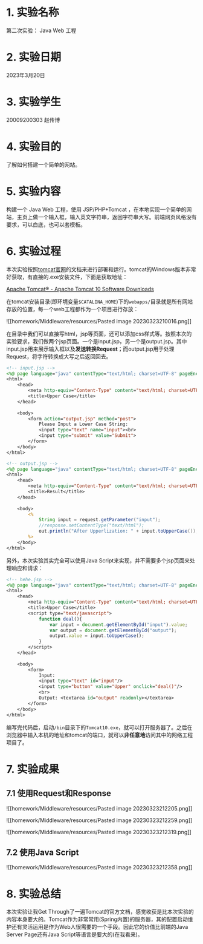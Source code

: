 # 1. 实验名称

第二次实验： Java Web 工程

# 2. 实验日期

2023年3月20日

# 3. 实验学生

20009200303 赵传博

# 4. 实验目的

了解如何搭建一个简单的网站。

# 5. 实验内容

构建一个 Java Web 工程，使用 JSP/PHP+Tomcat ，在本地实现一个简单的网站，主页上做一个输入框，输入英文字符串，返回字符串大写。前端网页风格没有要求，可以白底，也可以套模板。

# 6. 实验过程

本次实验按照[tomcat官网](https://tomcat.apache.org/tomcat-10.1-doc/appdev/index.html)的文档来进行部署和运行。tomcat的Windows版本非常好获取，有直接的.exe安装文件，下面是获取地址：

[Apache Tomcat® - Apache Tomcat 10 Software Downloads](https://tomcat.apache.org/download-10.cgi#10.1.7)

在tomcat安装目录(即环境变量`$CATALINA_HOME`)下的`webapps/`目录就是所有网站存放的位置，每一个web工程都作为一个项目进行存放：

![[homework/Middleware/resources/Pasted image 20230323210016.png]]

在目录中我们可以直接写html，jsp等页面，还可以添加css样式等。按照本次的实验要求，我们做两个jsp页面。一个是input.jsp，另一个是output.jsp。其中input.jsp用来展示输入框以及**发送转换Request**；而output.jsp用于处理Request，将字符转换成大写之后返回回去。

```jsp
<!-- input.jsp -->
<%@ page language="java" contentType="text/html; charset=UTF-8" pageEncoding="UTF-8"%>
<html>
	<head>
		<meta http-equiv="Content-Type" content="text/html; charset=UTF-8">
		<title>Upper Case</title>
	</head>
	
	<body>
		<form action="output.jsp" method="post">
			Please Input a Lower Case String: 
			<input type="text" name="input"><br>
			<input type="submit" value="Submit">
		</form>
	</body>
</html>
```

```jsp
<!-- output.jsp -->
<%@ page language="java" contentType="text/html; charset=UTF-8" pageEncoding="UTF-8"%>
<html>
	<head>
		<meta http-equiv="Content-Type" content="text/html; charset=UTF-8">
		<title>Result</title>
	</head>
	
	<body>
		<%
		    String input = request.getParameter("input");
		    //response.setContentType("text/html");
		    out.println("After Upperlization: " + input.toUpperCase());
		%>
	</body>
</html>
```

另外，本次实验其实完全可以使用Java Script来实现，并不需要多个jsp页面来处理响应和请求：

```jsp
<!-- hehe.jsp -->
<%@ page language="java" contentType="text/html; charset=UTF-8" pageEncoding="UTF-8"%>
<html>
    <head>
        <meta http-equiv="Content-Type" content="text/html; charset=UTF-8">
        <title>Upper Case</title>
        <script type="text/javascript">
	        function deal(){
	            var input = document.getElementById("input").value;
	            var output = document.getElementById("output");
	            output.value = input.toUpperCase();         
	        }
        </script>
    </head>
    
    <body>
        <form>
            Input:
            <input type="text" id="input"/>
            <input type="button" value="Upper" onclick="deal()"/>
            <br>
            Output: <textarea id="output" readonly></textarea>
        </form>
    </body>
</html>
```

编写完代码后，启动`/bin`目录下的`Tomcat10.exe`，就可以打开服务器了。之后在浏览器中输入本机的地址和tomcat的端口，就可以**非任意地**访问其中的网络工程项目了。

# 7. 实验成果

## 7.1 使用Request和Response

![[homework/Middleware/resources/Pasted image 20230323212205.png]]

![[homework/Middleware/resources/Pasted image 20230323212259.png]]

![[homework/Middleware/resources/Pasted image 20230323212319.png]]

## 7.2 使用Java Script

![[homework/Middleware/resources/Pasted image 20230323212358.png]]

# 8. 实验总结

本次实验让我Get Through了一遍Tomcat的官方文档，感觉收获是比本次实验的内容本身要大的。Tomcat作为非常常用(Spring内置)的服务器，其的配置启动维护还有灵活运用是作为Web人很需要的一个手段。因此它的价值比前端的Java Server Page还有Java Script等语言是要大的(在我看来)。